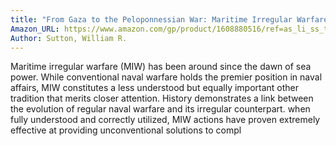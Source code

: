 ```yaml
---
title: "From Gaza to the Peloponnessian War: Maritime Irregular Warfare"
Amazon_URL: https://www.amazon.com/gp/product/1608880516/ref=as_li_ss_tl?ie=UTF8&linkCode=ll1&tag=internetbo00a-20
Author: Sutton, William R.
---
```

Maritime irregular warfare (MIW) has been around since the dawn of sea power. While conventional naval warfare holds the premier position in naval affairs, MIW constitutes a less understood but equally important other tradition that merits closer attention. History demonstrates a link between the evolution of regular naval warfare and its irregular counterpart. when fully understood and correctly utilized, MIW actions have proven extremely effective at providing unconventional solutions to compl